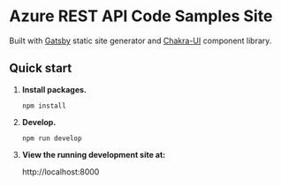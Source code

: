 # Azure REST API Code Samples Site

Built with [Gatsby](https://www.gatsbyjs.com/) static site generator and [Chakra-UI](https://chakra-ui.com/) component library.

## Quick start

1.  **Install packages.**

    ```shell
    npm install
    ```

2.  **Develop.**

    ```shell
    npm run develop
    ```

3.  **View the running development site at:**

    http://localhost:8000
